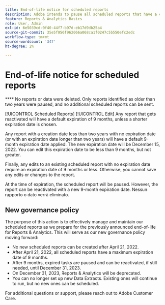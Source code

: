 ```yaml
---
title: End-of-life notice for scheduled reports
description: Adobe intends to pause all scheduled reports that have a creation date greater than two years.
feature: Reports & Analytics Basics
role: User, Admin
exl-id: 6e5039cd-0f40-44f7-b97d-eb17d9db25a4
source-git-commit: 35e5f056f962066a068ca1f0247c5b550efc2edc
workflow-type: tm+mt
source-wordcount: '347'
ht-degree: 2%

---
```


# End-of-life notice for scheduled reports

**** No reports or data were deleted. Only reports identified as older than two years were paused, and no additional scheduled reports can be sent.

[!UICONTROL Scheduled Reports] [!UICONTROL Edit] Any report that gets reactivated will have a default expiration of 9 months, unless a shorter expiration date is chosen.

Any report with a creation date less than two years with no expiration date (or with an expiration date longer than two years) will have a default 9-month expiration date applied. The new expiration date will be December 15, 2022. You can edit this expiration date to be less than 9 months, but not greater.

Finally, any edits to an existing scheduled report with no expiration date require an expiration date of 9 months or less. Otherwise, you cannot save any edits or changes to the report.

At the time of expiration, the scheduled report will be paused. However, the report can be reactivated with a new 9-month expiration date. Nessun rapporto o dato verrà eliminato.

## New governance policy

The purpose of this action is to effectively manage and maintain our scheduled reports as we prepare for the previously announced end-of-life for Reports &amp; Analytics. This will serve as our new governance policy moving forward:

* No new scheduled reports can be created after April 21, 2022.
* After April 21, 2022, all scheduled reports have a maximum expiration date of 9 months.
* After 9 months, expired tasks are paused and can be reactivated, if still needed, until December 31, 2023.
* On December 31, 2023, Reports &amp; Analytics will be deprecated.
* You can no longer set up new Data Extracts. Existing ones will continue to run, but no new ones can be scheduled.

For additional questions or support, please reach out to Adobe Customer Care.
